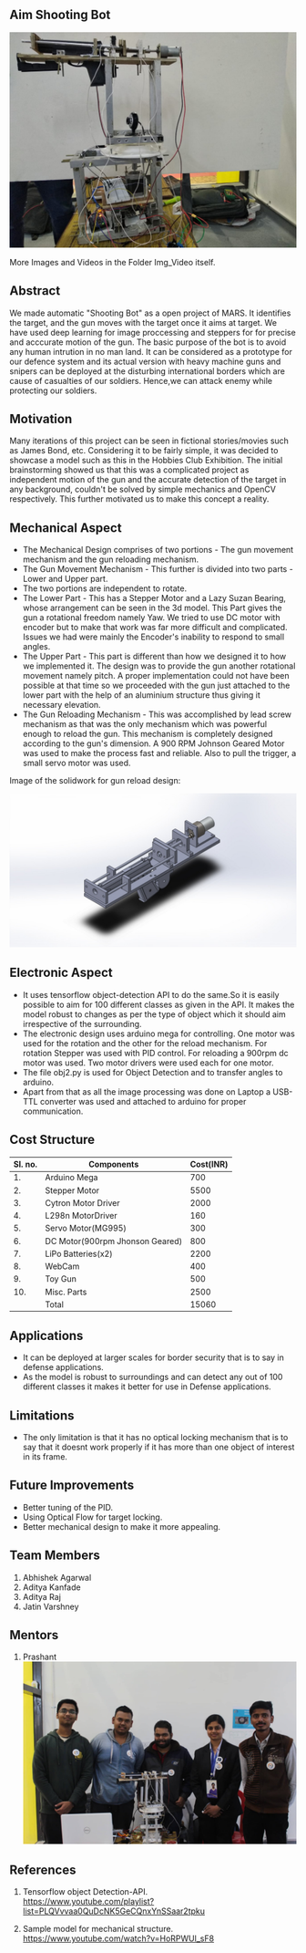 ## Aim Shooting Bot

![](Images%20and%20Videos/Images/img_1.jpeg)  
  
More Images and Videos in the Folder Img_Video itself.

## Abstract
We made automatic "Shooting Bot" as a open project of MARS. It identifies the target, and the gun moves with the target once it aims at target. We have used deep learning for image proccessing and steppers for for precise and acccurate motion of the gun. The basic purpose of the bot is to avoid any human intrution in no man land. It can be considered as a prototype for our defence system and its actual version with heavy machine guns and snipers can be deployed at the disturbing international borders which are cause of casualties of our soldiers. Hence,we can attack enemy while protecting our soldiers. 

## Motivation
Many iterations of this project can be seen in fictional stories/movies such as James Bond, etc. Considering it to be fairly simple, it was decided to showcase a model such as this in the Hobbies Club Exhibition. The initial brainstorming  showed us that this was a complicated project as independent motion of the gun and the accurate detection of the target in any background, couldn't be solved by simple mechanics and OpenCV respectively. This further motivated us to make this concept a reality.

## Mechanical Aspect
- The Mechanical Design comprises of two portions - The gun movement mechanism and the gun reloading mechanism.
- The Gun Movement Mechanism - This further is divided into two parts - Lower and Upper part. 
- The two portions are independent to rotate.
- The Lower Part - This has a Stepper Motor and a Lazy Suzan Bearing, whose arrangement can be seen in the 3d model. This Part gives the gun a rotational freedom namely Yaw. We tried to use DC motor with encoder but to make that work was far more difficult and complicated. Issues we had were mainly the Encoder's inability to respond to small angles.
- The Upper Part - This part is different than how we designed it to how we implemented it. The design was to provide the gun another rotational movement namely pitch. A proper implementation could not have been possible at that time so we proceeded with the gun just attached to the lower part with the help of an aluminium structure thus giving it necessary elevation.
- The Gun Reloading Mechanism - This was accomplished by lead screw mechanism as that was the only mechanism which was powerful enough to reload the gun. This mechanism is completely designed according to the gun's dimension. A 900 RPM Johnson Geared Motor was used to make the process fast and reliable. Also to pull the trigger, a small servo motor was used.
  
Image of the solidwork for gun reload design:  

![](Images%20and%20Videos/Images/img_4.jpeg)  


## Electronic Aspect
- It uses tensorflow object-detection API to do the same.So it is easily possible to aim for 100 different classes as given in the API. It makes the model robust to changes as per the type of object which it should aim irrespective of the surrounding.
- The electronic design uses arduino mega for controlling. One motor was used for the rotation and the other for the reload mechanism. For rotation Stepper was used with PID control. For reloading a 900rpm dc motor was used. Two motor drivers were used each for one motor.
- The file obj2.py is used for Object Detection and to transfer angles to arduino.
- Apart from that as all the image processing was done on Laptop a USB-TTL converter was used and attached to arduino for proper communication.

## Cost Structure
|Sl. no.| Components                     | Cost(INR) |
|-------|--------------------------------|-----------|
|1.     | Arduino Mega                   | 700       |
|2.     | Stepper Motor                  | 5500      |
|3.     | Cytron Motor Driver            | 2000      |
|4.     | L298n MotorDriver              | 160       |
|5.     | Servo Motor(MG995)             | 300       |
|6.     | DC Motor(900rpm Jhonson Geared)| 800       |
|7.     | LiPo Batteries(x2)             | 2200      |
|8.     | WebCam                         | 400       |
|9.     | Toy Gun                        | 500       |
|10.    | Misc. Parts                    | 2500      |
|       | Total                          | 15060     |


## Applications
- It can be deployed at larger scales for border security that is to say in defense applications.  
- As the model is robust to surroundings and can detect any out of 100 different classes it makes it better for use in Defense applications.

## Limitations
- The only limitation is that it has no optical locking mechanism that is to say that it doesnt work properly if it has more than one object of interest in its frame.
 
## Future Improvements
- Better tuning of the PID.  
- Using Optical Flow for target locking.  
- Better mechanical design to make it more appealing.  

## Team Members
1. Abhishek Agarwal  
2. Aditya Kanfade   
3. Aditya Raj   
4. Jatin Varshney  

## Mentors
1. Prashant
![Aim Shooting Team](Images%20and%20Videos/Images/img_5.jpg)

## References
1.  Tensorflow object Detection-API.  
https://www.youtube.com/playlist?list=PLQVvvaa0QuDcNK5GeCQnxYnSSaar2tpku

2.  Sample model for mechanical structure.  
https://www.youtube.com/watch?v=HoRPWUl_sF8

